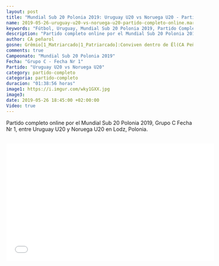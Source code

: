 ```yaml
---
layout: post
title: "Mundial Sub 20 Polonia 2019: Uruguay U20 vs Noruega U20 - Partido Completo Online"
name: 2019-05-26-uruguay-u20-vs-noruega-u20-partido-completo-online.markdown
keywords: "Fútbol, Uruguay, Mundial Sub 20 Polonia 2019, Partido Completo Online, Uruguay U20 vs Noruega U20, Video"
description: "Partido completo online por el Mundial Sub 20 Polonia 2019, Grupo C, Uruguay U20 vs Noruega U20"
author: CA peñarol
gosne: Grêmio[1_Matriarcado|1_Patriarcado]:Conviven dentro de Êl(CA Peñarol)
comments: true
Campeonato: "Mundial Sub 20 Polonia 2019"
Fecha: "Grupo C - Fecha Nr 1"
Partido: "Uruguay U20 vs Noruega U20"
category: partido-completo
categoria: partido-completo
duracion: "01:38:56 horas"
image1: https://i.imgur.com/wky1GXX.jpg
image3:
date: 2019-05-26 18:45:00 +02:00:00
Video: true
---
```


Partido completo online por el Mundial Sub 20 Polonia 2019, Grupo C Fecha Nr 1, entre Uruguay U20 y Noruega U20 en Lodz, Polonia.

<br>

<center><iframe width="560" height="315" src="//ok.ru/videoembed/1270224784051" frameborder="0" allow="autoplay" allowfullscreen></iframe></center>

<br>

<!--<span style="color:yellow;">grabado con - </span> <a href="http://ffmpeg.org"><img src="{{ site.url }}/images/ffmpeg.png" width="55" style="border:1px solid green;"></a>-->
